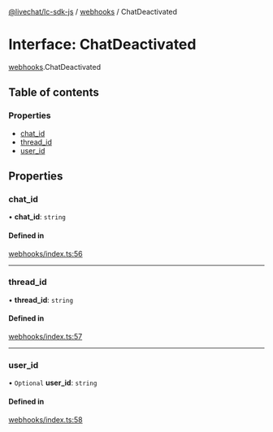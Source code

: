 [@livechat/lc-sdk-js](../README.md) / [webhooks](../modules/webhooks.md) / ChatDeactivated

# Interface: ChatDeactivated

[webhooks](../modules/webhooks.md).ChatDeactivated

## Table of contents

### Properties

- [chat\_id](webhooks.ChatDeactivated.md#chat_id)
- [thread\_id](webhooks.ChatDeactivated.md#thread_id)
- [user\_id](webhooks.ChatDeactivated.md#user_id)

## Properties

### chat\_id

• **chat\_id**: `string`

#### Defined in

[webhooks/index.ts:56](https://github.com/livechat/lc-sdk-js/blob/1fa827f/src/webhooks/index.ts#L56)

___

### thread\_id

• **thread\_id**: `string`

#### Defined in

[webhooks/index.ts:57](https://github.com/livechat/lc-sdk-js/blob/1fa827f/src/webhooks/index.ts#L57)

___

### user\_id

• `Optional` **user\_id**: `string`

#### Defined in

[webhooks/index.ts:58](https://github.com/livechat/lc-sdk-js/blob/1fa827f/src/webhooks/index.ts#L58)
